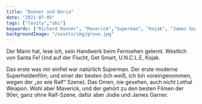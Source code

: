 ```yaml
---
title: "Donner und Doria"
date: "2021-07-05"
tags: ["levity","obi"]
keywords: ["Richard Donner", "Maverick","Superman", "Kojak", "James Garner", "Jodie Foster" ]
backgroundImage: "/assets/img/grave.jpg"
---
```

Der Mann hat, lese ich, sein Handwerk beim Fernsehen gelernt. Westlich von Santa Fe! Und auf der Flucht, Get Smart, U.N.C.L.E, Kojak. 

Das erste was mir einfiel war natürlich Superman. Der erste moderne Superheldenfilm, und einer der besten (ich weiß, ich bin voreingenommen, wegen der „so wie Ralf“ Szene). Das Omen, nie gesehen, auch nicht Lethal Weapon. Wohl aber Maverick, und der gehört zu den besten Filmen der 90er, ganz ohne Ralf-Szene, dafür aber Jodie und James Garner.
